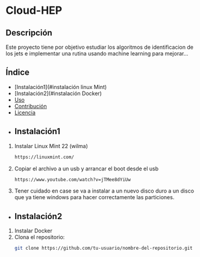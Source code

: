 # Cloud-HEP
## Descripción
Este proyecto tiene por objetivo estudiar los algoritmos de identificacion de los jets e implementar una rutina usando machine learning para mejorar...
## Índice
- [Instalación1](#instalación linux Mint)
- [Instalación2](#instalación Docker)
- [Uso](#uso)
- [Contribución](#contribución)
- [Licencia](#licencia)
- ## Instalación1
1. Instalar Linux Mint 22 (wilma)
   ```bash
   https://linuxmint.com/
2. Copiar el archivo a un usb y arrancar el boot desde el usb
   ```bash
   https://www.youtube.com/watch?v=jTMee8dYiUw
3. Tener cuidado en case se va a instalar a un nuevo disco duro a un disco que ya tiene windows para hacer correctamente las particiones.
- ## Instalación2
1. Instalar Docker
4. Clona el repositorio:
   ```bash
   git clone https://github.com/tu-usuario/nombre-del-repositorio.git
